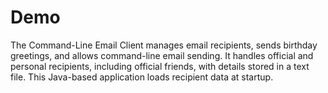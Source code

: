 # Demo

The Command-Line Email Client manages email recipients, sends birthday greetings, and allows command-line email sending. It handles official and personal recipients, including official friends, with details stored in a text file. This Java-based application loads recipient data at startup.
